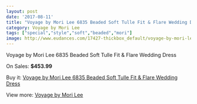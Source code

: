 ```yaml
---
layout: post
date: '2017-08-11'
title: "Voyage by Mori Lee 6835 Beaded Soft Tulle Fit & Flare Wedding Dress"
category: Voyage by Mori Lee
tags: ["special","style","soft","beaded","mori"]
image: http://www.eudances.com/17427-thickbox_default/voyage-by-mori-lee-6835-beaded-soft-tulle-fit-flare-wedding-dress.jpg
---
```

Voyage by Mori Lee 6835 Beaded Soft Tulle Fit & Flare Wedding Dress

On Sales: **$453.99**
<a href="https://www.eudances.com/en/voyage-by-mori-lee/5092-voyage-by-mori-lee-6835-beaded-soft-tulle-fit-flare-wedding-dress.html"><amp-img layout="responsive" width="600" height="600" src="//www.eudances.com/17427-thickbox_default/voyage-by-mori-lee-6835-beaded-soft-tulle-fit-flare-wedding-dress.jpg" alt="Voyage by Mori Lee 6835 Beaded Soft Tulle Fit & Flare Wedding Dress 0" /></a>
<a href="https://www.eudances.com/en/voyage-by-mori-lee/5092-voyage-by-mori-lee-6835-beaded-soft-tulle-fit-flare-wedding-dress.html"><amp-img layout="responsive" width="600" height="600" src="//www.eudances.com/17429-thickbox_default/voyage-by-mori-lee-6835-beaded-soft-tulle-fit-flare-wedding-dress.jpg" alt="Voyage by Mori Lee 6835 Beaded Soft Tulle Fit & Flare Wedding Dress 1" /></a>
<a href="https://www.eudances.com/en/voyage-by-mori-lee/5092-voyage-by-mori-lee-6835-beaded-soft-tulle-fit-flare-wedding-dress.html"><amp-img layout="responsive" width="600" height="600" src="//www.eudances.com/17428-thickbox_default/voyage-by-mori-lee-6835-beaded-soft-tulle-fit-flare-wedding-dress.jpg" alt="Voyage by Mori Lee 6835 Beaded Soft Tulle Fit & Flare Wedding Dress 2" /></a>

Buy it: [Voyage by Mori Lee 6835 Beaded Soft Tulle Fit & Flare Wedding Dress](https://www.eudances.com/en/voyage-by-mori-lee/5092-voyage-by-mori-lee-6835-beaded-soft-tulle-fit-flare-wedding-dress.html "Voyage by Mori Lee 6835 Beaded Soft Tulle Fit & Flare Wedding Dress")

View more: [Voyage by Mori Lee](https://www.eudances.com/en/47-voyage-by-mori-lee "Voyage by Mori Lee")